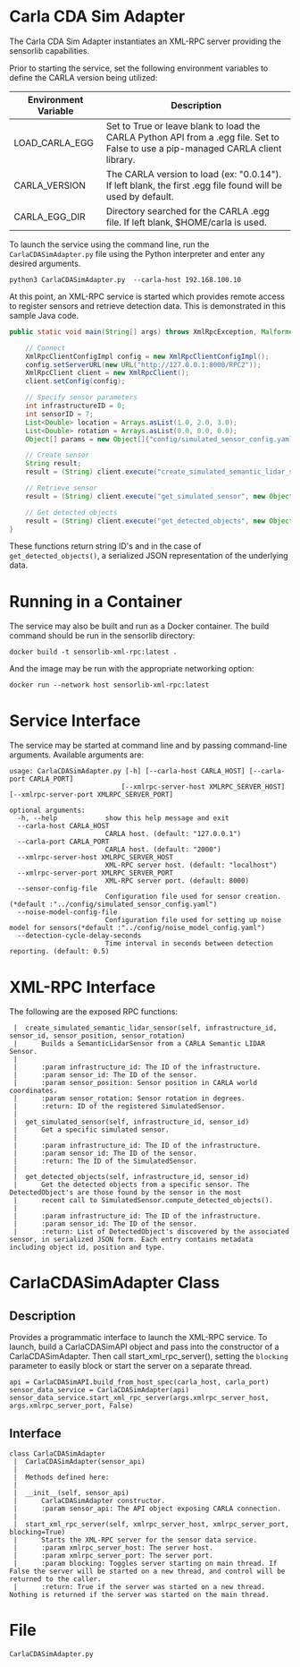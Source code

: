 # Carla CDA Sim Adapter

The Carla CDA Sim Adapter instantiates an XML-RPC server providing the sensorlib capabilities.

Prior to starting the service, set the following environment variables to define the CARLA version being utilized:

| Environment Variable | Description                                                                                                                       |
|----------------------|-----------------------------------------------------------------------------------------------------------------------------------|
| LOAD_CARLA_EGG       | Set to True or leave blank to load the CARLA Python API from a .egg file. Set to False to use a pip-managed CARLA client library. |
| CARLA_VERSION        | The CARLA version to load (ex: "0.0.14"). If left blank, the first .egg file found will be used by default.                       |
| CARLA_EGG_DIR        | Directory searched for the CARLA .egg file. If left blank, $HOME/carla is used.                                                   |

To launch the service using the command line, run the `CarlaCDASimAdapter.py` file using the Python interpreter and
enter
any desired arguments.

```
python3 CarlaCDASimAdapter.py  --carla-host 192.168.100.10
```

At this point, an XML-RPC service is started which provides remote access to register sensors and retrieve detection
data. This is demonstrated in this sample Java code.

```java
public static void main(String[] args) throws XmlRpcException, MalformedURLException {

    // Connect
    XmlRpcClientConfigImpl config = new XmlRpcClientConfigImpl();
    config.setServerURL(new URL("http://127.0.0.1:8000/RPC2"));
    XmlRpcClient client = new XmlRpcClient();
    client.setConfig(config);

    // Specify sensor parameters
    int infrastructureID = 0;
    int sensorID = 7;
    List<Double> location = Arrays.asList(1.0, 2.0, 3.0);
    List<Double> rotation = Arrays.asList(0.0, 0.0, 0.0);
    Object[] params = new Object[]{"config/simulated_sensor_config.yaml", "config/noise_model_config.yaml", 0.5, infrastructureID, sensorID, location, rotation, -1};

    // Create sensor
    String result;
    result = (String) client.execute("create_simulated_semantic_lidar_sensor", params);

    // Retrieve sensor
    result = (String) client.execute("get_simulated_sensor", new Object[]{infrastructureID, sensorID});

    // Get detected objects
    result = (String) client.execute("get_detected_objects", new Object[]{infrastructureID, sensorID});
}
```

These functions return string ID's and in the case of `get_detected_objects()`, a serialized JSON representation of the
underlying data.

# Running in a Container

The service may also be built and run as a Docker container. The build command should be run in the sensorlib directory:

```
docker build -t sensorlib-xml-rpc:latest .
```

And the image may be run with the appropriate networking option:

```
docker run --network host sensorlib-xml-rpc:latest
```

# Service Interface

The service may be started at command line and by passing command-line arguments. Available arguments are:

```
usage: CarlaCDASimAdapter.py [-h] [--carla-host CARLA_HOST] [--carla-port CARLA_PORT]
                            [--xmlrpc-server-host XMLRPC_SERVER_HOST] [--xmlrpc-server-port XMLRPC_SERVER_PORT]

optional arguments:
  -h, --help            show this help message and exit
  --carla-host CARLA_HOST
                        CARLA host. (default: "127.0.0.1")
  --carla-port CARLA_PORT
                        CARLA host. (default: "2000")
  --xmlrpc-server-host XMLRPC_SERVER_HOST
                        XML-RPC server host. (default: "localhost")
  --xmlrpc-server-port XMLRPC_SERVER_PORT
                        XML-RPC server port. (default: 8000)
  --sensor-config-file
                        Configuration file used for sensor creation.(*default :"../config/simulated_sensor_config.yaml")
  --noise-model-config-file
                        Configuration file used for setting up noise model for sensors(*default :"../config/noise_model_config.yaml")
  --detection-cycle-delay-seconds
                        Time interval in seconds between detection reporting. (default: 0.5)
```

# XML-RPC Interface

The following are the exposed RPC functions:

     |  create_simulated_semantic_lidar_sensor(self, infrastructure_id, sensor_id, sensor_position, sensor_rotation)
     |      Builds a SemanticLidarSensor from a CARLA Semantic LIDAR Sensor.
     |      
     |      :param infrastructure_id: The ID of the infrastructure.
     |      :param sensor_id: The ID of the sensor.
     |      :param sensor_position: Sensor position in CARLA world coordinates.
     |      :param sensor_rotation: Sensor rotation in degrees.
     |      :return: ID of the registered SimulatedSensor.
     |  
     |  get_simulated_sensor(self, infrastructure_id, sensor_id)
     |      Get a specific simulated sensor.
     |      
     |      :param infrastructure_id: The ID of the infrastructure.
     |      :param sensor_id: The ID of the sensor.
     |      :return: The ID of the SimulatedSensor.
     |      
     |  get_detected_objects(self, infrastructure_id, sensor_id)
     |      Get the detected objects from a specific sensor. The DetectedObject's are those found by the sensor in the most
     |      recent call to SimulatedSensor.compute_detected_objects().
     |      
     |      :param infrastructure_id: The ID of the infrastructure.
     |      :param sensor_id: The ID of the sensor.
     |      :return: List of DetectedObject's discovered by the associated sensor, in serialized JSON form. Each entry contains metadata including object id, position and type.

# CarlaCDASimAdapter Class

## Description

Provides a programmatic interface to launch the XML-RPC service. To launch, build a CarlaCDASimAPI object and pass into
the
constructor of a CarlaCDASimAdapter. Then call start_xml_rpc_server(), setting the `blocking` parameter to easily block
or start the server on a separate thread.

````
api = CarlaCDASimAPI.build_from_host_spec(carla_host, carla_port)
sensor_data_service = CarlaCDASimAdapter(api)
sensor_data_service.start_xml_rpc_server(args.xmlrpc_server_host, args.xmlrpc_server_port, False)
````

## Interface

    class CarlaCDASimAdapter
     |  CarlaCDASimAdapter(sensor_api)
     |  
     |  Methods defined here:
     |  
     |  __init__(self, sensor_api)
     |      CarlaCDASimAdapter constructor.
     |      :param sensor_api: The API object exposing CARLA connection.
     |  
     |  start_xml_rpc_server(self, xmlrpc_server_host, xmlrpc_server_port, blocking=True)
     |      Starts the XML-RPC server for the sensor data service.
     |      :param xmlrpc_server_host: The server host.
     |      :param xmlrpc_server_port: The server port.
     |      :param blocking: Toggles server starting on main thread. If False the server will be started on a new thread, and control will be returned to the caller.
     |      :return: True if the server was started on a new thread. Nothing is returned if the server was started on the main thread.

# File

    CarlaCDASimAdapter.py
